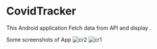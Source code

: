
# CovidTracker

This Android application Fetch data from API and display .

Some screenshots of App
![cr2](https://user-images.githubusercontent.com/62320661/117954710-e82f0900-b334-11eb-9677-f4ed0ccc58d9.jpg)
![cr1](https://user-images.githubusercontent.com/62320661/117954711-e9603600-b334-11eb-8dff-8cde5577b131.jpg)
